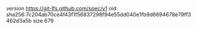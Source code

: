 version https://git-lfs.github.com/spec/v1
oid sha256:7c204ab70ce4f43f1f56837298f94e55dd040e1fb9d6694678e79ff3462d3a5b
size 679
